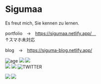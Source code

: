 # Sigumaa

Es freut mich, Sie kennen zu lernen.

portfolio　→　https://sigumaa.netlify.app/　<br>
↑スマホ未対応<br>

blog　→　https://siguma-blog.netlify.app/

![age](https://img.shields.io/badge/age-15-green?style=for-the-badge)
[![](https://img.shields.io/badge/kosen-20s-skyblue?style=for-the-badge)](https://www.kosen-k.go.jp/)
[![](https://img.shields.io/badge/school-NIT,%20Ibaraki%20College-8d2d3f?style=for-the-badge)](https://www.ibaraki-ct.ac.jp/)<br>
[![](https://img.shields.io/badge/Zenn-sigumaa-blue?style=for-the-badge)](https://zenn.dev/sigumaa)
[![](https://img.shields.io/badge/Twitter%231-TWITTER-blue?style=for-the-badge)](https://twitter.com/sigumadayo)
![TWITTER](https://img.shields.io/badge/Twitter%232-SECRET-blue?style=for-the-badge)



<a href="https://github.com/anuraghazra/github-readme-stats">
  <img align="left" src="https://github-readme-stats.vercel.app/api?username=Sigumaa&count_private=true&show_icons=true&theme=gotham" />
</a>
<a href="https://github.com/anuraghazra/github-readme-stats">
  <img align="left" src="https://github-readme-stats.vercel.app/api/top-langs/?username=Sigumaa&theme=gotham" />
</a>
